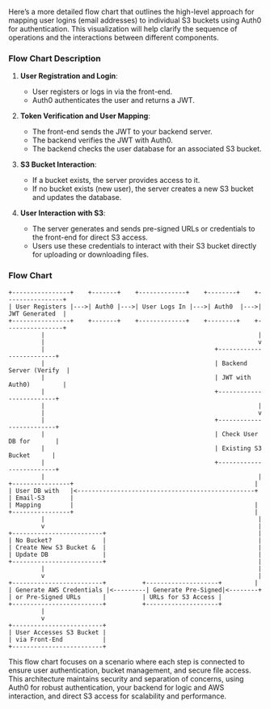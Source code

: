 Here’s a more detailed flow chart that outlines the high-level approach for mapping user logins (email addresses) to individual S3 buckets using Auth0 for authentication. This visualization will help clarify the sequence of operations and the interactions between different components.

### Flow Chart Description

1. **User Registration and Login**:
   - User registers or logs in via the front-end.
   - Auth0 authenticates the user and returns a JWT.

2. **Token Verification and User Mapping**:
   - The front-end sends the JWT to your backend server.
   - The backend verifies the JWT with Auth0.
   - The backend checks the user database for an associated S3 bucket.

3. **S3 Bucket Interaction**:
   - If a bucket exists, the server provides access to it.
   - If no bucket exists (new user), the server creates a new S3 bucket and updates the database.

4. **User Interaction with S3**:
   - The server generates and sends pre-signed URLs or credentials to the front-end for direct S3 access.
   - Users use these credentials to interact with their S3 bucket directly for uploading or downloading files.

### Flow Chart

```plaintext
+----------------+    +-------+    +-------------+    +--------+    +----------------+
| User Registers |--->| Auth0 |--->| User Logs In |--->| Auth0  |--->| JWT Generated  |
+----------------+    +-------+    +-------------+    +--------+    +----------------+
         |                                                           |
         |                                                           v
         |                                               +-------------------------+
         |                                               | Backend Server (Verify  |
         |                                               | JWT with Auth0)         |
         |                                               +-------------------------+
         |                                                           |
         |                                                           v
         |                                               +-------------------------+
         |                                               | Check User DB for       |
         |                                               | Existing S3 Bucket      |
         |                                               +-------------------------+
         |                                                           |
+----------------+                                                  |
| User DB with   |<-------------------------------------------------+
| Email-S3       |
| Mapping        |                                                  |
+----------------+                                                  |
         |                                                           |
         v                                                           |
+-------------------------+                                          |
| No Bucket?              |                                          |
| Create New S3 Bucket &  |                                          |
| Update DB               |                                          |
+-------------------------+                                          |
         |                                                           |
         v                                                           |
+-------------------------+          +--------------------+         |
| Generate AWS Credentials |<---------| Generate Pre-Signed|<--------+
| or Pre-Signed URLs      |          | URLs for S3 Access |
+-------------------------+          +--------------------+
         |
         v
+-------------------------+
| User Accesses S3 Bucket |
| via Front-End           |
+-------------------------+
```

This flow chart focuses on a scenario where each step is connected to ensure user authentication, bucket management, and secure file access. This architecture maintains security and separation of concerns, using Auth0 for robust authentication, your backend for logic and AWS interaction, and direct S3 access for scalability and performance.
